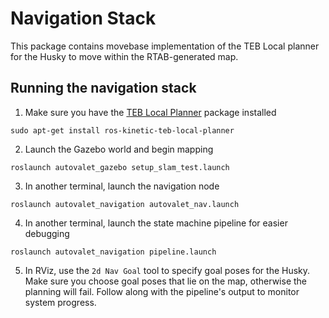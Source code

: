 # Navigation Stack

This package contains movebase implementation of the TEB Local planner for the Husky to move within the RTAB-generated map.

## Running the navigation stack
1. Make sure you have the [TEB Local Planner](http://wiki.ros.org/teb_local_planner) package installed
```
sudo apt-get install ros-kinetic-teb-local-planner
```

2. Launch the Gazebo world and begin mapping
```
roslaunch autovalet_gazebo setup_slam_test.launch
```

3. In another terminal, launch the navigation node
```
roslaunch autovalet_navigation autovalet_nav.launch
```

4. In another terminal, launch the state machine pipeline for easier debugging
```
roslaunch autovalet_navigation pipeline.launch
```

5. In RViz, use the `2d Nav Goal` tool to specify goal poses for the Husky. Make sure you choose goal poses that lie on the map, otherwise the planning will fail. Follow along with the pipeline's output to monitor system progress.